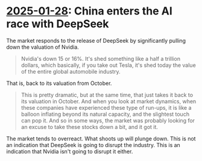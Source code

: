 # [2025-01-28](https://s3.amazonaws.com/writecomments.com/transcripts/3893d14f174f9de2aca77921d1fb26bd.csv): China enters the AI race with DeepSeek

The market responds to the release of DeepSeek by significantly pulling down the valuation of Nvidia.

> Nvidia's down 15 or 16%. It's shed something like a half a trillion dollars, which basically, if you take out Tesla, it's shed today the value of the entire global automobile industry.

That is, back to its valuation from October.

> This is pretty dramatic, but at the same time, that just takes it back to its valuation in October. And when you look at market dynamics, when these companies have experienced these type of run-ups, it is like a balloon inflating beyond its natural capacity, and the slightest touch can pop it. And so in some ways, the market was probably looking for an excuse to take these stocks down a bit, and it got it.

The market tends to overreact. What shoots up will plunge down. This is not an indication that DeepSeek is going to disrupt the industry. This is an indication that Nvidia isn't going to disrupt it either.
